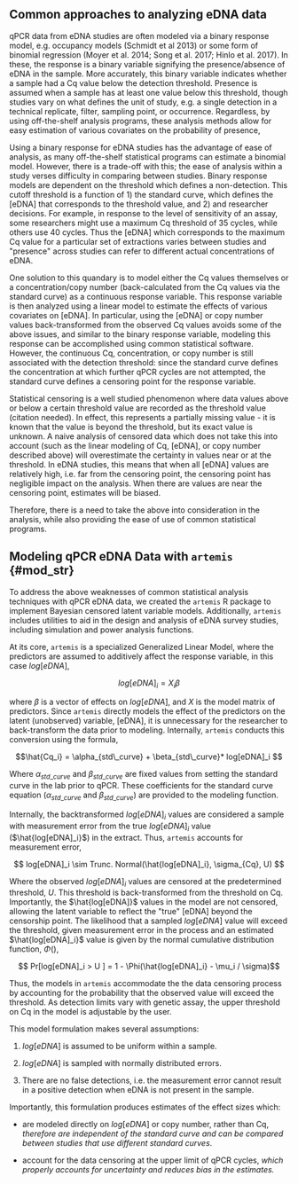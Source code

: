 ## Common approaches to analyzing eDNA data 

<!-- @Von - please insert these citations into the bib file and replace refs here -->

qPCR data from eDNA studies are often modeled via a binary response
model, e.g. occupancy models (Schmidt et al 2013) or some form of
binomial regression (Moyer et al. 2014; Song et al. 2017; Hinlo et
al. 2017). In these, the response is a binary variable signifying the
presence/absence of eDNA in the sample. More accurately, this binary
variable indicates whether a sample had a Cq value below the detection
threshold. Presence is assumed when a sample has at least one value
below this threshold, though studies vary on what defines the unit of
study, e.g. a single detection in a technical replicate, filter,
sampling point, or occurrence. Regardless, by using off-the-shelf
analysis programs, these analysis methods allow for easy estimation of
various covariates on the probability of presence,

Using a binary response for eDNA studies has the advantage of ease of
analysis, as many off-the-shelf statistical programs can estimate a
binomial model. However, there is a trade-off with this; the ease of
analysis within a study verses difficulty in comparing between
studies. Binary response models are dependent on the threshold which
defines a non-detection. This cutoff threshold is a function of 1) the
standard curve, which defines the [eDNA] that corresponds to the
threshold value, and 2) and researcher decisions. For example, in
response to the level of sensitivity of an assay, some researchers
might use a maximum Cq threshold of 35 cycles, while others use 40
cycles. Thus the [eDNA] which corresponds to the maximum Cq value for
a particular set of extractions varies between studies and "presence"
across studies can refer to different actual concentrations of eDNA.

One solution to this quandary is to model either the Cq values
themselves or a concentration/copy number (back-calculated from the Cq
values via the standard curve) as a continuous response variable.
This response variable is then analyzed using a linear model to
estimate the effects of various covariates on [eDNA].  In particular,
using the [eDNA] or copy number values back-transformed from the
observed Cq values avoids some of the above issues, and similar to the
binary response variable, modeling this response can be accomplished
using common statistical software. However, the continuous Cq,
concentration, or copy number is still associated with the detection
threshold: since the standard curve defines the concentration at which
further qPCR cycles are not attempted, the standard curve defines a
censoring point for the response variable. 

Statistical censoring is a well studied phenomenon where data values
above or below a certain threshold value are recorded as the threshold
value (citation needed). In effect, this represents a partially
missing value - it is known that the value is beyond the threshold,
but its exact value is unknown. A naive analysis of censored data
which does not take this into account (such as the linear modeling of
Cq, [eDNA], or copy number described above) will overestimate
the certainty in values near or at the threshold. In eDNA studies, this
means that when all [eDNA] values are relatively high, i.e. far from
the censoring point, the censoring point has negligible impact on the
analysis. When there are values are near the censoring point,
estimates will be biased.

Therefore, there is a need to take the above into consideration in the
analysis, while also providing the ease of use of common statistical
programs. 

## Modeling qPCR eDNA Data with `artemis` {#mod_str}

To address the above weaknesses of common statistical analysis
techniques with qPCR eDNA data, we created the `artemis` R package to implement 
Bayesian censored latent variable
models. Additionally, `artemis` includes utilities to aid in the
design and analysis of eDNA survey studies, including simulation and
power analysis functions.

 <!-- probably cut this
 
  3. The potential sources of measurement error in the extraction and 
     qPCR processes are difficult to separate and quantify. For
     example, Cq values produced by qPCR become more variable at the
     threshold of detection, i.e. as the number of eDNA molecules
     available for amplification approaches zero.  This source of
     variability in the response is different from that produced by
     error introduced in the pipetting process, but they have the same
     effect on Cq (namely, increasing variability).
-->

At its core, `artemis` is a specialized Generalized Linear
Model, where the predictors are assumed to additively affect the
response variable, in this case $log[eDNA]$, 

$$ log[eDNA]_{i} = X_{i} \beta $$ 

where $\beta$ is a vector of effects on $log[eDNA]$, and $X$ is the
model matrix of predictors.  Since `artemis` directly models the
effect of the predictors on the latent (unobserved) variable, [eDNA],
it is unnecessary for the researcher to back-transform the data prior
to modeling. Internally, `artemis` conducts this conversion using the
formula,

$$\hat{Cq_i} = \alpha_{std\_curve} + \beta_{std\_curve}* log[eDNA]_i  $$

Where $\alpha_{std\_curve}$ and $\beta_{std\_curve}$ are fixed values
from setting the standard curve in the lab prior to qPCR.  These
coefficients for the standard curve equation ($\alpha_{std\_curve}$
and $\beta_{std\_curve}$) are provided to the modeling function.

Internally, the backtransformed $log[eDNA]_i$ values are considered a
sample with measurement error from the true $log[eDNA]_i$ value
($\hat{log[eDNA]_i}$) in the extract. Thus, `artemis` accounts for
measurement error, 

$$ log[eDNA]_i \sim Trunc. Normal(\hat{log[eDNA]_i}, \sigma_{Cq}, U) $$

Where the observed $log[eDNA]_i$ values are censored at the
predetermined threshold, $U$. This threshold is back-transformed from
the threshold on Cq. Importantly, the $\hat{log[eDNA]}$ values in
the model are not censored, allowing the latent variable to reflect the "true"
[eDNA] beyond the censorship point. The likelihood that a sampled $log[eDNA]$
value will exceed the threshold, given measurement error in the
process and an estimated $\hat{log[eDNA]_i}$ value is given by the normal
cumulative distribution function, $\Phi()$,

$$ Pr[log[eDNA]_i > U ] = 1 - \Phi(\hat{log[eDNA]_i} - \mu_i / \sigma)$$

Thus, the models in `artemis` accommodate the the data censoring process by
accounting for the probability that the observed value will exceed the
threshold. As detection limits vary with genetic assay, the upper
threshold on Cq in the model is adjustable by the user.

<!-- Not in current version

Lastly, there is an optional zero-inflated component in the model. From
multiple experiments, it was observed there can be near-zero
concentrations of eDNA even in situations where higher concentrations
were expected. This was attributed to filter failures. The expected
probability of this occuring is user-provided, and allows for "true"
zero observations
   -->

This model formulation makes several assumptions:
 
  1. $log[eDNA]$ is assumed to be uniform within a sample.
  
  2. $log[eDNA]$ is sampled with normally distributed errors.
  	
  3. There are no false detections, i.e. the measurement error cannot
    result in a positive detection when eDNA is not present in the
    sample. 

Importantly, this formulation produces estimates of the effect sizes
which:

  - are modeled directly on $log[eDNA]$ or copy number, rather than Cq, *therefore are independent of the standard curve and can be compared between studies that use different standard curves*. <!-- @Scott or @Matt:
  can we compare between studies that use different assays though?
  -->
  
  - account for the data censoring at the upper limit of qPCR
    cycles, *which properly accounts for uncertainty and reduces bias in the estimates.*
	
<!--
  - directly model the measurement error on qPCR extraction, *allowing
    quantification of the amount of uncertainty attributable to
    uncertainty in the effect sizes vs. lab procedure.*

In `artemis`, the model is specified using an R model formula, similar
to the `lm()` or `lmer()` functions. This model formula is used to
construct the model on $log[eDNA]$. The functions in `artemis`
generalize to any eDNA survey data containing Cq values associated
with a standard curve for the target species.

-->

